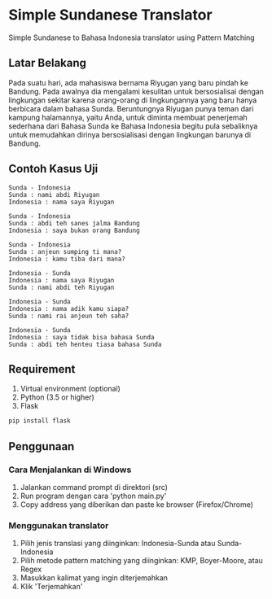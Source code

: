 # Simple Sundanese Translator
Simple Sundanese to Bahasa Indonesia translator using Pattern Matching

## Latar Belakang
Pada suatu hari, ada mahasiswa bernama Riyugan yang baru pindah ke Bandung. Pada awalnya dia mengalami kesulitan untuk bersosialisai dengan lingkungan sekitar karena orang-orang di lingkungannya yang baru hanya berbicara dalam bahasa Sunda. Beruntungnya Riyugan punya teman dari kampung halamannya, yaitu Anda, untuk diminta membuat penerjemah sederhana dari Bahasa Sunda ke Bahasa Indonesia begitu pula sebaliknya untuk memudahkan dirinya bersosialisasi dengan lingkungan barunya di Bandung.

## Contoh Kasus Uji
```
Sunda - Indonesia
Sunda : nami abdi Riyugan
Indonesia : nama saya Riyugan
```

```
Sunda - Indonesia
Sunda : abdi teh sanes jalma Bandung
Indonesia : saya bukan orang Bandung
```

```
Sunda - Indonesia
Sunda : anjeun sumping ti mana?
Indonesia : kamu tiba dari mana?
```

```
Indonesia - Sunda
Indonesia : nama saya Riyugan
Sunda : nami abdi teh Riyugan
```

```
Indonesia - Sunda
Indonesia : nama adik kamu siapa?
Sunda : nami rai anjeun teh saha?
```

```
Indonesia - Sunda
Indonesia : saya tidak bisa bahasa Sunda
Sunda : abdi teh henteu tiasa bahasa Sunda
```

## Requirement
1. Virtual environment (optional)
2. Python (3.5 or higher)
3. Flask
```bash
pip install flask
```

## Penggunaan
### Cara Menjalankan di Windows
1. Jalankan command prompt di direktori (src)
2. Run program dengan cara 'python main.py'
3. Copy address yang diberikan dan paste ke browser (Firefox/Chrome)

### Menggunakan translator
1. Pilih jenis translasi yang diinginkan: Indonesia-Sunda atau Sunda-Indonesia
2. Pilih metode pattern matching yang diinginkan: KMP, Boyer-Moore, atau Regex
3. Masukkan kalimat yang ingin diterjemahkan
4. Klik 'Terjemahkan'